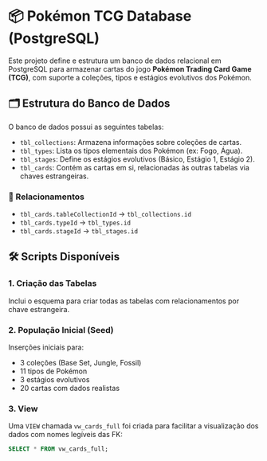 # 📦 Pokémon TCG Database (PostgreSQL)

Este projeto define e estrutura um banco de dados relacional em PostgreSQL para armazenar cartas do jogo **Pokémon Trading Card Game (TCG)**, com suporte a coleções, tipos e estágios evolutivos dos Pokémon.

## 🗂️ Estrutura do Banco de Dados

O banco de dados possui as seguintes tabelas:

- `tbl_collections`: Armazena informações sobre coleções de cartas.
- `tbl_types`: Lista os tipos elementais dos Pokémon (ex: Fogo, Água).
- `tbl_stages`: Define os estágios evolutivos (Básico, Estágio 1, Estágio 2).
- `tbl_cards`: Contém as cartas em si, relacionadas às outras tabelas via chaves estrangeiras.

### 🔗 Relacionamentos

- `tbl_cards.tableCollectionId` → `tbl_collections.id`
- `tbl_cards.typeId` → `tbl_types.id`
- `tbl_cards.stageId` → `tbl_stages.id`

## 🛠️ Scripts Disponíveis

### 1. Criação das Tabelas

Inclui o esquema para criar todas as tabelas com relacionamentos por chave estrangeira.

### 2. População Inicial (Seed)

Inserções iniciais para:
- 3 coleções (Base Set, Jungle, Fossil)
- 11 tipos de Pokémon
- 3 estágios evolutivos
- 20 cartas com dados realistas

### 3. View

Uma `VIEW` chamada `vw_cards_full` foi criada para facilitar a visualização dos dados com nomes legíveis das FK:

```sql
SELECT * FROM vw_cards_full;
